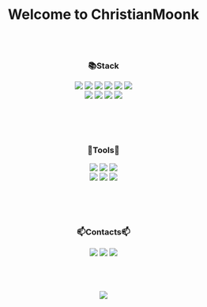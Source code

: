 <div align="center">
    
# Welcome to ChristianMoonk
    
</div>

<br/><br/>
<div align= "center">
    <h3>📚Stack</h3>
    <a href="" target="_blank"><img src="https://img.shields.io/badge/Python-02456C?style=plastic&logo=python&logoColor=white"/></a>
    <a href="" target="_blank"><img src="https://img.shields.io/badge/Anaconda-173B3F?style=plastic&logo=Anaconda&logoColor=white"/></a>
    <a href="" target="_blank"><img src="https://img.shields.io/badge/FastAPI-009688?style=plastic&logo=FastAPI&logoColor=white"/></a>
    <a href="" target="_blank"><img src="https://img.shields.io/badge/PyTorch-EE4C2C?style=plastic&logo=PyTorch&logoColor=white"/></a>
    <a href="" target="_blank"><img src="https://img.shields.io/badge/TensorFlow-FF6F00?style=plastic&logo=TensorFlow&logoColor=white"/></a>
    <a href="" target="_blank"><img src="https://img.shields.io/badge/ScikitLearn-F7931E?style=plastic&logo=ScikitLearn&logoColor=white"/></a><br/>
    <a href="" target="_blank"><img src="https://img.shields.io/badge/AWS-232F3E?style=plastic&logo=Amazon AWS&logoColor=white"/></a>
    <a href="" target="_blank"><img src="https://img.shields.io/badge/Docker-2496ED?style=plastic&logo=Docker&logoColor=white"/></a>
    <a href="" target="_blank"><img src="https://img.shields.io/badge/MySQL-4479A1?style=plastic&logo=MySQL&logoColor=white"/></a>
    <a href="" target="_blank"><img src="https://img.shields.io/badge/Vue.js-FC08D?style=plastic&logo=React&logoColor=white"/></a><br/>
</div>
<br/><br/>
<br/><br/>
<div align= "center">
    <h3>🧰Tools🧰</h3>
    <a href="" target="_blank"><img src="https://img.shields.io/badge/Notion-000000?style=plastic&logo=Notion&logoColor=white"/></a>    
    <a href="" target="_blank"><img src="https://img.shields.io/badge/Slack-4A154B?style=plastic&logo=Slack&logoColor=white"/></a>
    <a href="" target="_blank"><img src="https://img.shields.io/badge/GitHub-181717?style=plastic&logo=GitHub&logoColor=white"/></a></br>
    <a href="" target="_blank"><img src="https://img.shields.io/badge/Postman-FF6C37?style=plastic&logo=Postman&logoColor=white"/></a>
    <a href="" target="_blank"><img src="https://img.shields.io/badge/Pycharm-000000?style=plastic&logo=Pycharm&logoColor=white"/></a>
    <a href="" target="_blank"><img src="https://img.shields.io/badge/Pycharm-000000?style=plastic&logo=AndroidStudio&logoColor=white"/></a>
</div>
<br/><br/>
<br/><br/>
<div align= "center">
    <h3>📫Contacts📫</h3>
        <a href="" target="_blank"><img src="https://img.shields.io/badge/Instagram-E4405F?style=plastic&logo=Instagram&logoColor=white"/></a>
        <a href="" target="_blank"><img src="https://img.shields.io/badge/Velog-20C997?style=plastic&logo=Velog&logoColor=white"/></a>
        <a href=""><img src="https://img.shields.io/badge/dockerhub-2496ED?style=plastic&logo=docker&logoColor=white"/></a>
</div>
<br/><br/>
<br/><br/>

<div align= "center">
    <img src="https://github-readme-stats.vercel.app/api?username=sjmun0420&show_icons=true&theme=gotham"/>
</div>
<br/><br/>
<br/><br/>
<br/><br/>
<br/><br/>
